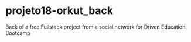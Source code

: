 # projeto18-orkut_back
Back of a free Fullstack project from a social network for Driven Education Bootcamp
